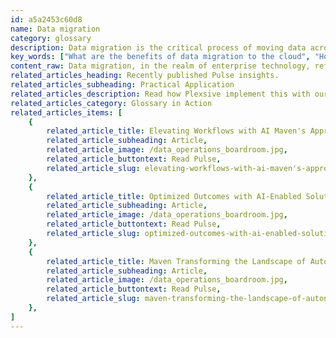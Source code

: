 ```yaml
---
id: a5a2453c60d8
name: Data migration
category: glossary
description: Data migration is the critical process of moving data across different systems, formats, or storage environments, essential for enterprise system upgrades and optimizations, necessitating a strategic approach to preserve data integrity and minimize operational disruption while reducing costs.
key_words: ["What are the benefits of data migration to the cloud", "How does data migration support business optimization", "What are the best practices for ensuring data integrity during migration", "How does enterprise data migrator software work", "How to migrate legacy systems seamlessly", "What are the cost-saving benefits of data migration", "How to minimize disruption during data migration", "What is a universal metadata management strategy", "How to choose a data migration service provider", "What are the risks of data migration for businesses?"]
content_raw: Data migration, in the realm of enterprise technology, refers to the vital process of transferring data between different computers, storage devices, or data formats. It plays an integral role in system implementation, consolidation, and optimization. In an enterprise context, data migration demands the utilization of a comprehensive software referred to as an enterprise data migrator. This key piece of technology facilitates the transition of file or object data between various storage platforms, whether they exist on-premises or in the cloud. Executing a successful data migration is not just about translocating data, but it also requires a meticulously crafted universal metadata management strategy. This strategy safeguards that the data, once migrated, is interpreted accurately and can be leveraged to meet the pre-established data migration objectives of the organization. What truly sets data migration apart are the multitudinous benefits it offers to businesses. While it forms a core component of updating, repairing, or consolidating data platforms, data migration can particularly shine when migrating legacy data to the cloud. In addition to boosting speed, this transition often leads to significant cost savings. When thoroughly planned, data migration can yield a plethora of business benefits including but not limited to preserving total data integrity, minimizing disruption to regular business operations, and reducing media and storage expenses. It's a strategic move that most businesses today, regardless of size, are embracing to unlock productivity and harness the full potential of modern technology solutions. In conferring your data migration needs to seasoned professionals, like the team at Maven Technologies, you embark on a journey to unlock the unparalleled business benefits of elite technology, implemented with precision, expertise, and care.
related_articles_heading: Recently published Pulse insights.
related_articles_subheading: Practical Application
related_articles_description: Read how Plexsive implement this with our clients.
related_articles_category: Glossary in Action
related_articles_items: [
	{
		related_article_title: Elevating Workflows with AI Maven's Approach,
		related_article_subheading: Article,
		related_article_image: /data_operations_boardroom.jpg,
		related_article_buttontext: Read Pulse,
		related_article_slug: elevating-workflows-with-ai-maven's-approach
	},
	{
		related_article_title: Optimized Outcomes with AI-Enabled Solutions,
		related_article_subheading: Article,
		related_article_image: /data_operations_boardroom.jpg,
		related_article_buttontext: Read Pulse,
		related_article_slug: optimized-outcomes-with-ai-enabled-solutions
	},
	{
		related_article_title: Maven Transforming the Landscape of Autonomous Vehicles,
		related_article_subheading: Article,
		related_article_image: /data_operations_boardroom.jpg,
		related_article_buttontext: Read Pulse,
		related_article_slug: maven-transforming-the-landscape-of-autonomous-vehicles
	},
]
---
```

